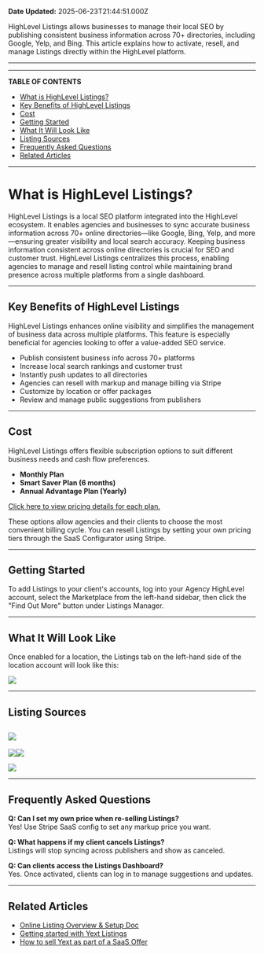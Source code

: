 **Date Updated:** 2025-06-23T21:44:51.000Z

HighLevel Listings allows businesses to manage their local SEO by publishing consistent business information across 70+ directories, including Google, Yelp, and Bing. This article explains how to activate, resell, and manage Listings directly within the HighLevel platform.

---

  
---

**TABLE OF CONTENTS**

* [What is HighLevel Listings?](#What-is-HighLevel-Listings?)
* [Key Benefits of HighLevel Listings](#Key-Benefits-of-HighLevel-Listings)
* [Cost](#Cost)
* [Getting Started](#Getting-Started)
* [What It Will Look Like](#What-It-Will-Look-Like)
* [Listing Sources](#Listing-Sources)
* [Frequently Asked Questions](#Frequently-Asked-Questions)
* [Related Articles](#Related-Articles)

---

# **What is HighLevel Listings?**

  
HighLevel Listings is a local SEO platform integrated into the HighLevel ecosystem. It enables agencies and businesses to sync accurate business information across 70+ online directories—like Google, Bing, Yelp, and more—ensuring greater visibility and local search accuracy. Keeping business information consistent across online directories is crucial for SEO and customer trust. HighLevel Listings centralizes this process, enabling agencies to manage and resell listing control while maintaining brand presence across multiple platforms from a single dashboard.

---

## **Key Benefits of HighLevel Listings**

  
HighLevel Listings enhances online visibility and simplifies the management of business data across multiple platforms. This feature is especially beneficial for agencies looking to offer a value-added SEO service.

  
* Publish consistent business info across 70+ platforms
* Increase local search rankings and customer trust
* Instantly push updates to all directories
* Agencies can resell with markup and manage billing via Stripe
* Customize by location or offer packages
* Review and manage public suggestions from publishers

---

## **Cost**

  
HighLevel Listings offers flexible subscription options to suit different business needs and cash flow preferences. 

  
* **Monthly Plan**
* **Smart Saver Plan (6 months)**
* **Annual Advantage Plan (Yearly)**

  
[Click here to view pricing details for each plan.](https://help.gohighlevel.com/en/support/solutions/articles/155000001156)  
  
These options allow agencies and their clients to choose the most convenient billing cycle. You can resell Listings by setting your own pricing tiers through the SaaS Configurator using Stripe. 

---

## **Getting Started**

  
To add Listings to your client's accounts, log into your Agency HighLevel account, select the Marketplace from the left-hand sidebar, then click the "Find Out More" button under Listings Manager. 

---

## **What It Will Look Like**

  
Once enabled for a location, the Listings tab on the left-hand side of the location account will look like this: 

  
![](https://s3.amazonaws.com/cdn.freshdesk.com/data/helpdesk/attachments/production/48028294418/original/63Zsu8PIOx6Bb_Ga-YedAiVlgW3xPu9wNA.png?1582209500)

---

## **Listing Sources**

  
## **![](https://s3.amazonaws.com/cdn.freshdesk.com/data/helpdesk/attachments/production/48056860932/original/ZhnfVhQvClv6U-Y5LWsKRYyJ5CJvi_8eQg.png?1598976312)**

**![](https://s3.amazonaws.com/cdn.freshdesk.com/data/helpdesk/attachments/production/48056859276/original/RPTGxH0J6IEEenchBjfKhS_PMFdilZM4qQ.png?1598975967)**![](https://s3.amazonaws.com/cdn.freshdesk.com/data/helpdesk/attachments/production/48056859697/original/xndmB5CWo-ZbAGr75o39gxyCY3wtXVkRlg.png?1598976073)

![](https://s3.amazonaws.com/cdn.freshdesk.com/data/helpdesk/attachments/production/48056859784/original/skWF5817-Og6u-FBrCR-rDVuvVoIutqcWQ.png?1598976087)

---

## **Frequently Asked Questions**

  
**Q: Can I set my own price when re-selling Listings?**  
Yes! Use Stripe SaaS config to set any markup price you want.

  
**Q: What happens if my client cancels Listings?**  
Listings will stop syncing across publishers and show as canceled.  
  
**Q: Can clients access the Listings Dashboard?**  
Yes. Once activated, clients can log in to manage suggestions and updates.

---

## **Related Articles**

  
* [Online Listing Overview & Setup Doc](https://help.gohighlevel.com/en/support/solutions/articles/48001196389)
* [Getting started with Yext Listings](https://help.gohighlevel.com/en/support/solutions/articles/48001216623)
* [How to sell Yext as part of a SaaS Offer](https://help.gohighlevel.com/en/support/solutions/articles/48001209150)